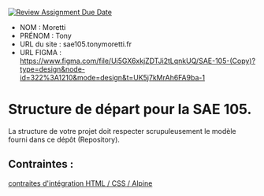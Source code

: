 [![Review Assignment Due Date](https://classroom.github.com/assets/deadline-readme-button-24ddc0f5d75046c5622901739e7c5dd533143b0c8e959d652212380cedb1ea36.svg)](https://classroom.github.com/a/kGMeGFDJ)
- NOM : Moretti
- PRÉNOM : Tony
- URL du site : sae105.tonymoretti.fr
- URL FIGMA : https://www.figma.com/file/Ui5GX6xkjZDTJi2tLqnkUQ/SAE-105-(Copy)?type=design&node-id=322%3A1210&mode=design&t=UK5j7kMrAh6FA9ba-1

# Structure de départ pour la SAE 105.

La structure de votre projet doit respecter scrupuleusement le modèle fourni dans ce dépôt (Repository).

## Contraintes :
[contraites d'intégration HTML / CSS / Alpine](https://moodle.univ-fcomte.fr/mod/page/view.php?id=645799)
